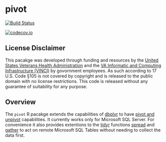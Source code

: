 # pivot

[![Build Status](https://api.travis-ci.org/halpo/pivot.svg?branch=master)](https://travis-ci.org/halpo/pivot)
<!--[![CRAN\_Status\_Badge](http://www.r-pkg.org/badges/version/pivot)](https://cran.r-project.org/package=pivot)-->
[![codecov.io](https://codecov.io/github/halpo/pivot/coverage.svg?branch=master)](https://codecov.io/github/halpo/pivot?branch=master)

## License Disclaimer

This pacakge was developed through funding and resources by the 
[United States Veterans Health Administration](https://www.va.gov/health/) and the 
[VA Informatic and Computing Infrastructure (VINCI)](https://www.hsrd.research.va.gov/for_researchers/vinci/)
by govornment employees.  As such according to 17 U.S. Code §105 is not 
covered by copyright and is released to the public domain with no 
license restrictions.  This code is released without any guarantee of
suitability for any purpose.

## Overview
The `pivot` R pacakge extends the capabilities of [dbplyr](https://cran.r-project.org/package=dbplyr) 
to have [pivot and unpivot](https://technet.microsoft.com/en-us/library/ms177410(v=sql.105).aspx) capabilities.
It currently works only for Microsoft SQL Server.
For convenience it also provides extentions to the [tidyr](https://cran.r-project.org/package=tidyr)
functions [spread](https://tidyr.tidyverse.org/reference/spread.html) 
and [gather](https://tidyr.tidyverse.org/reference/gather.html)
to act on remote Microsoft SQL Tables without needing to collect the data first. 


